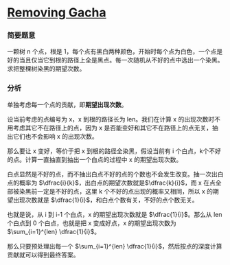  # [Removing Gacha](https://atcoder.jp/contests/arc150/tasks/arc150_d)
 ### 简要题意
 一颗树 n 个点，根是 1，每个点有黑白两种颜色，开始时每个点为白色，一个点是好的当且仅当它到根的路径上全是黑点。每一次随机从不好的点中选出一个染黑。求把整棵树染黑的期望次数。
 ### 分析
 单独考虑每一个点的贡献，即**期望出现次数**。

 设当前考虑的点编号为 x，x 到根的路径长为 len。我们在计算 x 的出现次数时不用考虑其它不在路径上的点，因为 x 是否能变好和其它不在路径上的点无关，抽出它们也不会影响 x 的出现次数。
 
 那么要让 x 变好，等价于把 x 到根的路径全染黑，假设当前有 i 个白点，k个不好的点。计算一直抽直到抽出一个白点的过程中 x 的期望出现次数。
 
白点显然是不好的点，而不抽出白点不好的点的个数也不会发生改变。抽一次出白点的概率为 $\dfrac{i}{k}$，出白点的期望次数就是$\dfrac{k}{i}$，而 x 在点全部被染黑前一定是不好的点，这里 k 个不好的点出现的概率又相同，所以 x 的期望出现次数就是 $\dfrac{1}{i}$，和白点个数有关，不好的点个数无关。

也就是说，从 i 到 i-1 个白点，x 的期望出现次数就是 $\dfrac{1}{i}$。那么从 len 个白点到 0 个白点，也就是把 x 变成好点，x 的期望出现次数为 $\sum_{i=1}^{len} \dfrac{1}{i}$。
 
那么只要预处理出每一个 $\sum_{i=1}^{len} \dfrac{1}{i}$，然后按点的深度计算贡献就可以得到最终答案。